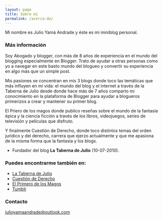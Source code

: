 ```yaml
---
layout: page
title: Sobre mí
permalink: /acerca-de/
---
```


Mi nombre es Julio Yamá Andrade y éste es mi miniblog personal. 

### Más información

Soy Abogado y blogger, con más de 8 años de experiencia en el mundo del blogging especialmente en Blogger. Trato de ayudar a otras personas como yo a navegar en este basto mundo del blogueo y convertir su experiencia en algo más que un simple post.

Mis pasiones se concentran en mis 3 blogs donde toco las temáticas que más influyen en mi vida: el mundo del blog y el internet a través de la Taberna de Julio desde donde hace más de 7 años comparto mi conocimiento en la plataforma de Blogger para ayudar a blogueros primerizos a crear y mantener su primer blog.

El Priero de los magos donde publico reseñas sobre el mundo de la fantasía épica y la ciencia ficción a través de los libros, videojuegos, series de televisión y películas que disfruto.

Y finalmente Cuestión de Derecho, donde toco distintos temas del orden jurídico y del derecho, carrera que ejerzo actualmente y que me apasiona de la misma forma que la fantasía y los blogs.

- Fundador del blog **La Taberna de Julio** (10-07-2010). 

### Puedes encontrarme también en:

- [La Taberna de Julio](https://www.tabernadejulio.com)
- [Cuestión de Derecho](https://cuestionderecho.blogspot.com)
- [El Primero de los Magos](https://primerodelosmagos.blogspot.com)
- [Tumblr](http:primerodelosmagos.tumblr.com)

### Contacto

[julioyamaandrade@outlook.com](mailto:julioyamaandrade@outlook.com)
